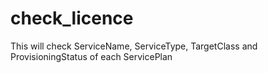 # check_licence
This will check ServiceName, ServiceType, TargetClass and ProvisioningStatus of each ServicePlan
